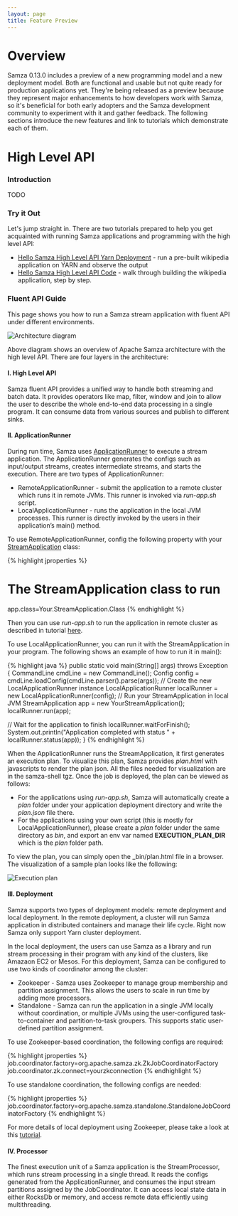```yaml
---
layout: page
title: Feature Preview
---
```

<!--
   Licensed to the Apache Software Foundation (ASF) under one or more
   contributor license agreements.  See the NOTICE file distributed with
   this work for additional information regarding copyright ownership.
   The ASF licenses this file to You under the Apache License, Version 2.0
   (the "License"); you may not use this file except in compliance with
   the License.  You may obtain a copy of the License at

       http://www.apache.org/licenses/LICENSE-2.0

   Unless required by applicable law or agreed to in writing, software
   distributed under the License is distributed on an "AS IS" BASIS,
   WITHOUT WARRANTIES OR CONDITIONS OF ANY KIND, either express or implied.
   See the License for the specific language governing permissions and
   limitations under the License.
-->

# Overview
Samza 0.13.0 includes a preview of a new programming model and a new deployment model. Both are functional and usable but not quite ready for production applications yet. They're being released as a preview because they represent major enhancements to how developers work with Samza, so it's beneficial for both early adopters and the Samza development community to experiment with it and gather feedback. The following sections introduce the new features and link to tutorials which demonstrate each of them.

# High Level API

### Introduction
TODO

### Try it Out
Let's jump straight in. There are two tutorials prepared to help you get acquainted with running Samza applications and programming with the high level API:

* [Hello Samza High Level API Yarn Deployment](/learn/tutorials/{{site.version}}/hello-samza-high-level-yarn.html) - run a pre-built wikipedia application on YARN and observe the output
* [Hello Samza High Level API Code](/learn/tutorials/{{site.version}}/hello-samza-high-level-code.html) - walk through building the wikipedia application, step by step.

### Fluent API Guide
This page shows you how to run a Samza stream application with fluent API under different environments.

<img src="/img/{{site.version}}/learn/documentation/introduction/fluent-arch.png" alt="Architecture diagram" style="max-width: 100%; height: auto;" onclick="window.open(this.src)">

Above diagram shows an overview of Apache Samza architecture with the high level API. There are four layers in the architecture:

#### I. High Level API

Samza fluent API provides a unified way to handle both streaming and batch data. It provides operators like map, filter, window and join to allow the user to describe the whole end-to-end data processing in a single program. It can consume data from various sources and publish to different sinks.

#### II. ApplicationRunner

During run time, Samza uses [ApplicationRunner]((javadocs/org/apache/samza/runtime/ApplicationRunner.html)) to execute a stream application. The ApplicationRunner generates the configs such as input/output streams, creates intermediate streams, and starts the execution. There are two types of ApplicationRunner:

* RemoteApplicationRunner - submit the application to a remote cluster which runs it in remote JVMs. This runner is invoked via _run-app.sh_ script. 
* LocalApplicationRunner - runs the application in the local JVM processes. This runner is directly invoked by the users in their application’s main() method.

To use RemoteApplicationRunner, config the following property with your [StreamApplication](javadocs/org/apache/samza/application/StreamApplication) class:

{% highlight jproperties %}
# The StreamApplication class to run
app.class=Your.StreamApplication.Class
{% endhighlight %}

Then you can use _run-app.sh_ to run the application in remote cluster as described in tutorial [here](/learn/tutorials/{{site.version}}/hello-samza-high-level-yarn.html).

To use LocalApplicationRunner, you can run it with the StreamApplication in your program. The following shows an example of how to run it in main():

{% highlight java %}
public static void main(String[] args) throws Exception {
 CommandLine cmdLine = new CommandLine();
 Config config = cmdLine.loadConfig(cmdLine.parser().parse(args));
 // Create the new LocalApplicationRunner instance
 LocalApplicationRunner localRunner = new LocalApplicationRunner(config);
 // Run your StreamApplication in local JVM
 StreamApplication app = new YourStreamApplication();
 localRunner.run(app);

 // Wait for the application to finish
 localRunner.waitForFinish();
 System.out.println("Application completed with status " + localRunner.status(app));
}
{% endhighlight %}

When the ApplicationRunner runs the StreamApplication, it first generates an execution plan. To visualize this plan, Samza provides _plan.html_ with javascripts to render the plan json. All the files needed for visualization are in the samza-shell tgz. Once the job is deployed, the plan can be viewed as follows:

* For the applications using _run-app.sh_, Samza will automatically create a _plan_ folder under your application deployment directory and write the _plan.json_ file there.
* For the applications using your own script (this is mostly for LocalApplicationRunner), please create a _plan_ folder under the same directory as _bin_, and export an env var named **EXECUTION_PLAN_DIR** which is the _plan_ folder path.

To view the plan, you can simply open the _bin/plan.html file in a browser. The visualization of a sample plan looks like the following:

<img src="/img/{{site.version}}/learn/documentation/introduction/execution-plan.png" alt="Execution plan" style="max-width: 100%; height: auto;" onclick="window.open(this.src)"/>

#### III. Deployment

Samza supports two types of deployment models: remote deployment and local deployment. In the remote deployment, a cluster will run Samza application in distributed containers and manage their life cycle. Right now Samza only support Yarn cluster deployment.

In the local deployment, the users can use Samza as a library and run stream processing in their program with any kind of the clusters, like Amazaon EC2 or Mesos. For this deployment, Samza can be configured to use two kinds of coordinator among the cluster:

* Zookeeper - Samza uses Zookeeper to manage group membership and partition assignment. This allows the users to scale in run time by adding more processors.
* Standalone - Samza can run the application in a single JVM locally without coordination, or multiple JVMs using the user-configured task-to-container and partition-to-task groupers. This supports static user-defined partition assignment.

To use Zookeeper-based coordination, the following configs are required:

{% highlight jproperties %}
job.coordinator.factory=org.apache.samza.zk.ZkJobCoordinatorFactory
job.coordinator.zk.connect=yourzkconnection
{% endhighlight %}

To use standalone coordination, the following configs are needed:

{% highlight jproperties %}
job.coordinator.factory=org.apache.samza.standalone.StandaloneJobCoordinatorFactory
{% endhighlight %}

For more details of local deployment using Zookeeper, please take a look at this [tutorial](/learn/tutorials/{{site.version}}/hello-samza-high-level-zk.html).

#### IV. Processor

The finest execution unit of a Samza application is the StreamProcessor, which runs stream processing in a single thread. It reads the configs generated from the ApplicationRunner, and consumes the input stream partitions assigned by the JobCoordinator. It can access local state data in either RocksDb or memory, and access remote data efficiently using multithreading.
